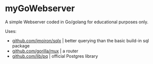# myGoWebserver
A simple Webserver coded in Go/golang for educational purposes only.

Uses:
* [github.com/jmoiron/sqlx](https://github.com/jmoiron/sqlx) | better querying than the basic build-in sql package
* [github.com/gorilla/mux](https://github.com/gorilla/mux) | a router
* [github.com/lib/pq](https://github.com/lib/pq) | official Postgres library
